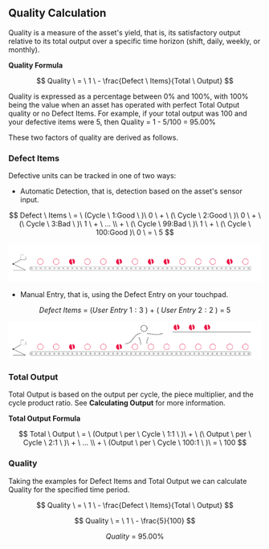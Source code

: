 ## **Quality Calculation**

Quality is a measure of the asset's yield, that is, its satisfactory output relative to its total output over a specific time horizon \(shift, daily, weekly, or monthly\).

**Quality Formula**


$$
Quality \ = \ 1 \ - \frac{Defect \ Items}{Total \ Output}
$$


Quality is expressed as a percentage between 0% and 100%, with 100% being the value when an asset has operated with perfect Total Output quality or no Defect Items. For example, if your total output was 100 and your defective items were 5, then Quality = 1 - 5\/100 = 95.00%

These two factors of quality are derived as follows.

### **Defect Items**

Defective units can be tracked in one of two ways:

* Automatic Detection, that is, detection based on the asset's sensor input.


$$
Defect \ Items \ = \ (Cycle \ 1:Good \ )\ 0 \ + \ (\ Cycle \ 2:Good \ )\ 0 \ + \ (\ Cycle \ 3:Bad \ )\ 1 \ + \ ... \\ + \ (\ Cycle \ 99:Bad \ )\ 1 \ + \ (\ Cycle \ 100:Good )\ 0 \ = \ 5
$$


![](/assets/Mockup_AutomaticDefectClassification5.png)

* Manual Entry, that is, using the Defect Entry on your touchpad.


$$
Defect \ Items \ = \ (User \ Entry \ 1:3 \ )\ + \ (\ User \ Entry \ 2:2 \ )\  = \ 5
$$


![](/assets/Mockup_ManualDefectClassification5.png)

### **Total Output**

Total Output is based on the output per cycle, the piece multiplier, and the cycle product ratio. See **Calculating Output** for more information.


**Total Output Formula**

$$
Total \ Output \ = \ (Output \ per \ Cycle \ 1:1 \ )\ + \ (\ Output \ per \ Cycle \ 2:1 \ )\ + \ ... \\ + \ (Output \ per \ Cycle \ 100:1 \ )\ = \ 100
$$

### **Quality**

Taking the examples for Defect Items and Total Output we can calculate Quality for the specified time period.

$$
Quality \ = \ 1 \ - \frac{Defect \ Items}{Total \ Output}
$$

$$
Quality \ = \ 1 \ - \frac{5}{100}
$$

$$
Quality \ = \ 95.00 \%
$$

